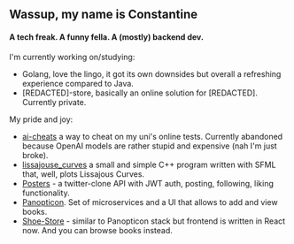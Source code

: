 ## Wassup, my name is Constantine

#### A tech freak. A funny fella. A (mostly) backend dev.

I'm currently working on/studying:
- Golang, love the lingo, it got its own downsides but overall a refreshing experience compared to Java.
- [REDACTED]-store, basically an online solution for [REDACTED]. Currently private.

My pride and joy:
- [ai-cheats](https://github.com/sirkostya009/ai-cheats) a way to cheat on my uni's online tests. Currently abandoned because OpenAI models are rather stupid and expensive (nah I'm just broke).
- [lissajouse_curves](https://github.com/sirkostya009/lissajous_curves_sfml) a small and simple C++ program written with SFML that, well, plots Lissajous Curves.
- [Posters](https://github.com/sirkostya009/spring-project) - a twitter-clone API with JWT auth, posting, following, liking functionality.
- [Panopticon](https://github.com/sirkostya009/the-panopticon). Set of microservices and a UI that allows to add and view books.
- [Shoe-Store](https://github.com/sirkostya009/shoe-store) - similar to Panopticon stack but frontend is written in React now. And you can browse books instead.
